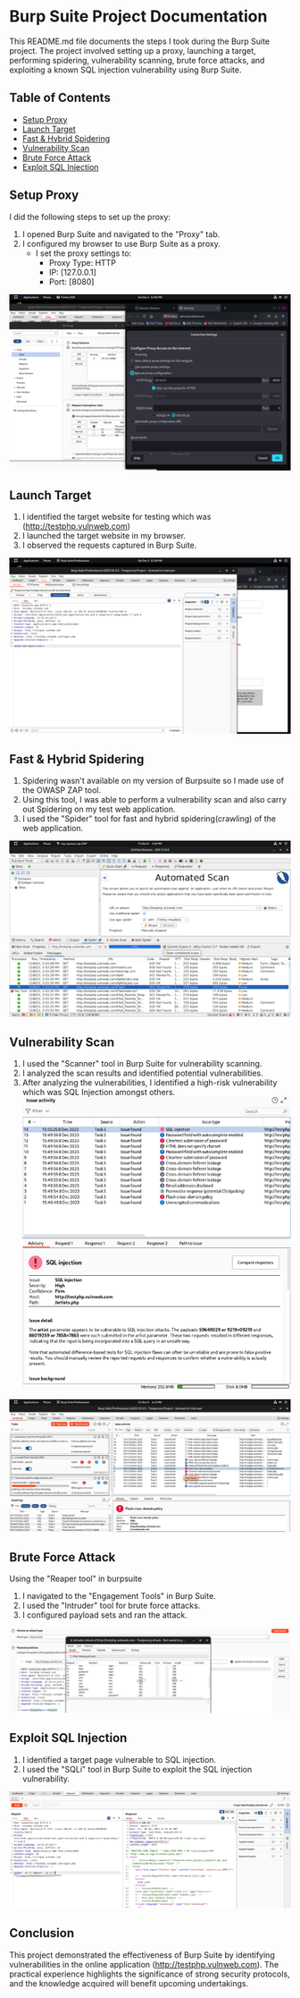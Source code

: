 # Burp Suite Project Documentation

This README.md file documents the steps I took during the Burp Suite project. The project involved setting up a proxy, launching a target, performing spidering, vulnerability scanning, brute force attacks, and exploiting a known SQL injection vulnerability using Burp Suite.

## Table of Contents

- [Setup Proxy](#setup-proxy)
- [Launch Target](#launch-target)
- [Fast & Hybrid Spidering](#fast--hybrid-spidering)
- [Vulnerability Scan](#vulnerability-scan)
- [Brute Force Attack](#brute-force-attack)
- [Exploit SQL Injection](#exploit-sql-injection)

## Setup Proxy

I did the following steps to set up the proxy:

1. I opened Burp Suite and navigated to the "Proxy" tab.
2. I configured my browser to use Burp Suite as a proxy.
   - I set the proxy settings to:
     - Proxy Type: HTTP
     - IP: [127.0.0.1]
     - Port: [8080]

![Proxy Setup](images/proxy_setup.png)

## Launch Target

1. I identified the target website for testing which was (http://testphp.vulnweb.com)
2. I launched the target website in my browser.
3. I observed the requests captured in Burp Suite.

![Launch Target](images/launch_target.png)

## Fast & Hybrid Spidering

1. Spidering wasn't available on my version of Burpsuite so I made use of the OWASP ZAP tool.
2. Using this tool, I was able to perform a vulnerability scan and also carry out Spidering on my test web application.
3. I used the "Spider" tool for fast and hybrid spidering(crawling) of the web application.

![Spidering](images/spidering.png)

## Vulnerability Scan

1. I used the "Scanner" tool in Burp Suite for vulnerability scanning.
2. I analyzed the scan results and identified potential vulnerabilities.
3. After analyzing the vulnerabilities, I identified a high-risk vulnerability which was SQL Injection amongst others.
![sqld details](images/sql_details.png)

![Vulnerability Scan](images/vulnerability_scan.png)

## Brute Force Attack
Using the "Reaper tool" in burpsuite
1. I navigated to the "Engagement Tools" in Burp Suite.
2. I used the "Intruder" tool for brute force attacks.
3. I configured payload sets and ran the attack.

![Brute Force](images/brute_force.png)

## Exploit SQL Injection

1. I identified a target page vulnerable to SQL injection.
2. I used the "SQLi" tool in Burp Suite to exploit the SQL injection vulnerability.

![SQL Injection](images/sql_injection.png)


## Conclusion

This project demonstrated the effectiveness of Burp Suite by identifying vulnerabilities in the online application (http://testphp.vulnweb.com). The practical experience highlights the significance of strong security protocols, and the knowledge acquired will benefit upcoming undertakings.

